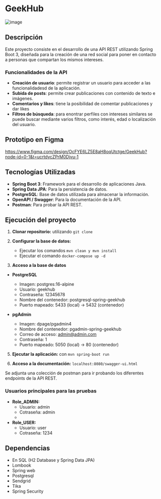 # GeekHub

![image](https://github.com/user-attachments/assets/72dba567-d688-4dd1-b711-b358cd470d50)


## Descripción

Este proyecto consiste en el desarrollo de una API REST utilizando Spring Boot 3, diseñada para la creación de una red social para poner en contacto a personas que compartan los mismos intereses.

### Funcionalidades de la API
- **Creación de usuario**: permite registrar un usuario para acceder a las funcionalidadesd de la aplicación.
- **Subida de posts**: permite crear publicaciones con contenido de texto e imágenes.
- **Comentarios y likes**: tiene la posibilidad de comentar publicaciones y dar likes
- **Filtros de búsqueda**: para enontrar perfiles con intereses similares se puede buscar mediante varios filtros, como interés, edad o localización del usuario.


## Prototipo en Figma

https://www.figma.com/design/OcFYE6LZ5E8aH8oqUtctge/GeekHub?node-id=0-1&t=ucrtdycZPrM0Djvu-1


## Tecnologías Utilizadas

- **Spring Boot 3**: Framework para el desarrollo de aplicaciones Java.
- **Spring Data JPA**: Para la persistencia de datos.
- **PostgreSQL**: Base de datos utilizada para almacenar la información.
- **OpenAPI / Swagger**: Para la documentación de la API.
- **Postman**: Para probar la API REST.

## Ejecución del proyecto

1. **Clonar repositorio:** utilizando 
`git clone` 
2. **Configurar la base de datos:**
   - Ejecutar los comandos `mvn clean y mvn install`
   - Ejecutar el comando `docker-compose up -d`
  
3. **Acceso a la base de datos** 
  -  **PostgreSQL**
     * Imagen: postgres:16-alpine
     * Usuario: geekhub
     * Contraseña: 12345678
     * Nombre del contenedor: postgresql-spring-geekhub
     * Puerto mapeado: 5433 (local) → 5432 (contenedor)
  
- **pgAdmin** 
   * Imagen: dpage/pgadmin4
   * Nombre del contenedor: pgadmin-spring-geekhub
   * Correo de acceso: admin@admin.com
   * Contraseña: 1
   * Puerto mapeado: 5050 (local) → 80 (contenedor)

     
5. **Ejecutar la aplicación:** con `mvn spring-boot run`


6. **Acceso a la documentación:**
`localhost:8080/swagger-ui.html`

Se adjunta una colección de postman para ir probando los diferentes endpoints de la API REST.

### Usuarios principales para las pruebas
- **Role_ADMIN:**
    -  Usuario: admin
    -  Cotraseña: admin
    -  
- **Role_USER:**
    -  Usuario: user
    -  Cotraseña: 1234

## Dependencias
- En SQL (H2 Database y Spring Data JPA)
- Lombook
- Spring web
- Postgresql
- Sendgrid
- Tika
- Spring Security


